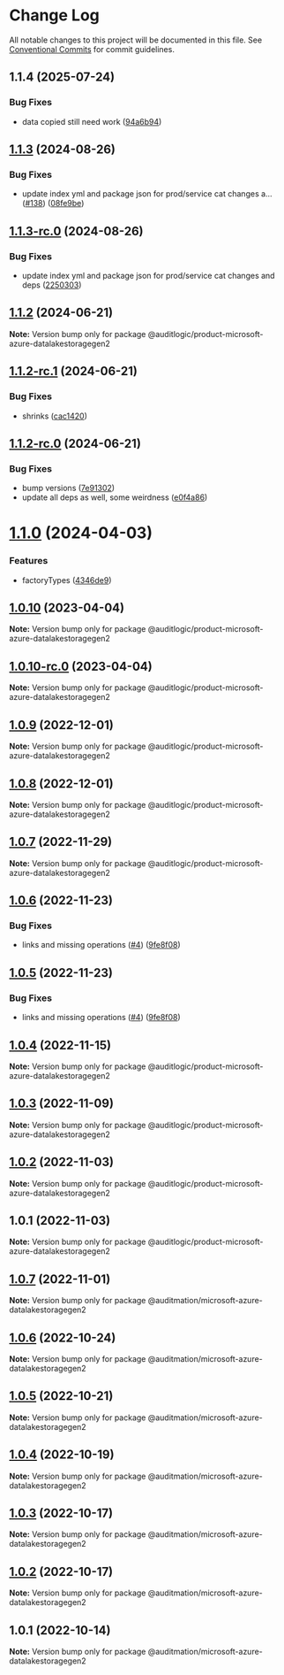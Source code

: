 # Change Log

All notable changes to this project will be documented in this file.
See [Conventional Commits](https://conventionalcommits.org) for commit guidelines.

## 1.1.4 (2025-07-24)


### Bug Fixes

* data copied still need work ([94a6b94](https://github.com/zerobias-org/product/commit/94a6b942fb0516367548599d739529536132755a))





## [1.1.3](https://github.com/auditlogic/product/compare/@auditlogic/product-microsoft-azure-datalakestoragegen2@1.1.2...@auditlogic/product-microsoft-azure-datalakestoragegen2@1.1.3) (2024-08-26)


### Bug Fixes

* update index yml and package json for prod/service cat changes a… ([#138](https://github.com/auditlogic/product/issues/138)) ([08fe9be](https://github.com/auditlogic/product/commit/08fe9beb1c8457462a19bc69caa02e6212d97e1a))





## [1.1.3-rc.0](https://github.com/auditlogic/product/compare/@auditlogic/product-microsoft-azure-datalakestoragegen2@1.1.2...@auditlogic/product-microsoft-azure-datalakestoragegen2@1.1.3-rc.0) (2024-08-26)


### Bug Fixes

* update index yml and package json for prod/service cat changes and deps ([2250303](https://github.com/auditlogic/product/commit/225030363a363608240135b7ebed386b28f01e4b))





## [1.1.2](https://github.com/auditlogic/product/compare/@auditlogic/product-microsoft-azure-datalakestoragegen2@1.1.2-rc.1...@auditlogic/product-microsoft-azure-datalakestoragegen2@1.1.2) (2024-06-21)

**Note:** Version bump only for package @auditlogic/product-microsoft-azure-datalakestoragegen2





## [1.1.2-rc.1](https://github.com/auditlogic/product/compare/@auditlogic/product-microsoft-azure-datalakestoragegen2@1.1.2-rc.0...@auditlogic/product-microsoft-azure-datalakestoragegen2@1.1.2-rc.1) (2024-06-21)


### Bug Fixes

* shrinks ([cac1420](https://github.com/auditlogic/product/commit/cac14200fefcd8183ab69fe89a47bd3f70f563e9))





## [1.1.2-rc.0](https://github.com/auditlogic/product/compare/@auditlogic/product-microsoft-azure-datalakestoragegen2@1.1.0...@auditlogic/product-microsoft-azure-datalakestoragegen2@1.1.2-rc.0) (2024-06-21)


### Bug Fixes

* bump versions ([7e91302](https://github.com/auditlogic/product/commit/7e913023b8b312150ed7762c32fbbe616be71de5))
* update all deps as well, some weirdness ([e0f4a86](https://github.com/auditlogic/product/commit/e0f4a864714e2d3de6bbf3da014d5312fe53be2f))





# [1.1.0](https://github.com/auditlogic/product/compare/@auditlogic/product-microsoft-azure-datalakestoragegen2@1.0.10...@auditlogic/product-microsoft-azure-datalakestoragegen2@1.1.0) (2024-04-03)


### Features

* factoryTypes ([4346de9](https://github.com/auditlogic/product/commit/4346de92693aee892fccf725338ffc7b80ab182b))





## [1.0.10](https://github.com/auditlogic/product/compare/@auditlogic/product-microsoft-azure-datalakestoragegen2@1.0.9...@auditlogic/product-microsoft-azure-datalakestoragegen2@1.0.10) (2023-04-04)

**Note:** Version bump only for package @auditlogic/product-microsoft-azure-datalakestoragegen2





## [1.0.10-rc.0](https://github.com/auditlogic/product/compare/@auditlogic/product-microsoft-azure-datalakestoragegen2@1.0.9...@auditlogic/product-microsoft-azure-datalakestoragegen2@1.0.10-rc.0) (2023-04-04)

**Note:** Version bump only for package @auditlogic/product-microsoft-azure-datalakestoragegen2





## [1.0.9](https://github.com/auditlogic/product/compare/@auditlogic/product-microsoft-azure-datalakestoragegen2@1.0.8...@auditlogic/product-microsoft-azure-datalakestoragegen2@1.0.9) (2022-12-01)

**Note:** Version bump only for package @auditlogic/product-microsoft-azure-datalakestoragegen2





## [1.0.8](https://github.com/auditlogic/product/compare/@auditlogic/product-microsoft-azure-datalakestoragegen2@1.0.7...@auditlogic/product-microsoft-azure-datalakestoragegen2@1.0.8) (2022-12-01)

**Note:** Version bump only for package @auditlogic/product-microsoft-azure-datalakestoragegen2





## [1.0.7](https://github.com/auditlogic/product/compare/@auditlogic/product-microsoft-azure-datalakestoragegen2@1.0.6...@auditlogic/product-microsoft-azure-datalakestoragegen2@1.0.7) (2022-11-29)

**Note:** Version bump only for package @auditlogic/product-microsoft-azure-datalakestoragegen2





## [1.0.6](https://github.com/auditlogic/product/compare/@auditlogic/product-microsoft-azure-datalakestoragegen2@1.0.4...@auditlogic/product-microsoft-azure-datalakestoragegen2@1.0.6) (2022-11-23)


### Bug Fixes

* links and missing operations ([#4](https://github.com/auditlogic/product/issues/4)) ([9fe8f08](https://github.com/auditlogic/product/commit/9fe8f08fe7c57fdb79f991ac35bd6ac2e7dcad38))





## [1.0.5](https://github.com/auditlogic/product/compare/@auditlogic/product-microsoft-azure-datalakestoragegen2@1.0.4...@auditlogic/product-microsoft-azure-datalakestoragegen2@1.0.5) (2022-11-23)


### Bug Fixes

* links and missing operations ([#4](https://github.com/auditlogic/product/issues/4)) ([9fe8f08](https://github.com/auditlogic/product/commit/9fe8f08fe7c57fdb79f991ac35bd6ac2e7dcad38))





## [1.0.4](https://github.com/auditlogic/product/compare/@auditlogic/product-microsoft-azure-datalakestoragegen2@1.0.3...@auditlogic/product-microsoft-azure-datalakestoragegen2@1.0.4) (2022-11-15)

**Note:** Version bump only for package @auditlogic/product-microsoft-azure-datalakestoragegen2





## [1.0.3](https://github.com/auditlogic/product/compare/@auditlogic/product-microsoft-azure-datalakestoragegen2@1.0.2...@auditlogic/product-microsoft-azure-datalakestoragegen2@1.0.3) (2022-11-09)

**Note:** Version bump only for package @auditlogic/product-microsoft-azure-datalakestoragegen2





## [1.0.2](https://github.com/auditlogic/product/compare/@auditlogic/product-microsoft-azure-datalakestoragegen2@1.0.1...@auditlogic/product-microsoft-azure-datalakestoragegen2@1.0.2) (2022-11-03)

**Note:** Version bump only for package @auditlogic/product-microsoft-azure-datalakestoragegen2





## 1.0.1 (2022-11-03)

**Note:** Version bump only for package @auditlogic/product-microsoft-azure-datalakestoragegen2





## [1.0.7](https://github.com/auditmation/store-content/compare/@auditmation/microsoft-azure-datalakestoragegen2@1.0.6...@auditmation/microsoft-azure-datalakestoragegen2@1.0.7) (2022-11-01)

**Note:** Version bump only for package @auditmation/microsoft-azure-datalakestoragegen2





## [1.0.6](https://github.com/auditmation/store-content/compare/@auditmation/microsoft-azure-datalakestoragegen2@1.0.5...@auditmation/microsoft-azure-datalakestoragegen2@1.0.6) (2022-10-24)

**Note:** Version bump only for package @auditmation/microsoft-azure-datalakestoragegen2





## [1.0.5](https://github.com/auditmation/store-content/compare/@auditmation/microsoft-azure-datalakestoragegen2@1.0.4...@auditmation/microsoft-azure-datalakestoragegen2@1.0.5) (2022-10-21)

**Note:** Version bump only for package @auditmation/microsoft-azure-datalakestoragegen2





## [1.0.4](https://github.com/auditmation/store-content/compare/@auditmation/microsoft-azure-datalakestoragegen2@1.0.3...@auditmation/microsoft-azure-datalakestoragegen2@1.0.4) (2022-10-19)

**Note:** Version bump only for package @auditmation/microsoft-azure-datalakestoragegen2





## [1.0.3](https://github.com/auditmation/store-content/compare/@auditmation/microsoft-azure-datalakestoragegen2@1.0.2...@auditmation/microsoft-azure-datalakestoragegen2@1.0.3) (2022-10-17)

**Note:** Version bump only for package @auditmation/microsoft-azure-datalakestoragegen2





## [1.0.2](https://github.com/auditmation/store-content/compare/@auditmation/microsoft-azure-datalakestoragegen2@1.0.1...@auditmation/microsoft-azure-datalakestoragegen2@1.0.2) (2022-10-17)

**Note:** Version bump only for package @auditmation/microsoft-azure-datalakestoragegen2





## 1.0.1 (2022-10-14)

**Note:** Version bump only for package @auditmation/microsoft-azure-datalakestoragegen2
